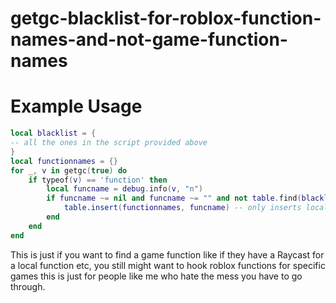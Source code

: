 # getgc-blacklist-for-roblox-function-names-and-not-game-function-names

# Example Usage
```lua
local blacklist = {
-- all the ones in the script provided above
}
local functionnames = {}
for _, v in getgc(true) do
	if typeof(v) == 'function' then
		local funcname = debug.info(v, "n")
		if funcname ~= nil and funcname ~= "" and not table.find(blacklist, funcname) then
			table.insert(functionnames, funcname) -- only inserts local functions and functions that the GAME not roblox but the GAME uses
		end
	end
end
```
This is just if you want to find a game function like if they have a Raycast for a local function etc,
you still might want to hook roblox functions for specific games this is just for people like me
who hate the mess you have to go through.
